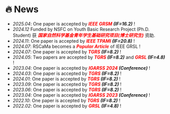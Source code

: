 # 🔥 News
- *2025.04*: One paper is accepted by ***<font color="red">IEEE GRSM</font> (IF=16.2)*** !
- *2024.12* Funded by NSFC on Youth Basic Research Project (Ph.D. Student) 获 ***<font color="red">国家自然科学基金青年学生基础研究项目(博士研究生)</font>*** 资助.
- *2024.11*: One paper is accepted by ***<font color="red">IEEE TPAMI</font> (IF=20.8)*** !
- *2024.07*: RSCaMa becomes a ***<font color="red">Popular Article</font>*** of IEEE GRSL !
- *2024.07*: One paper is accepted by ***<font color="red">TGRS</font> (IF=8.2)*** !
- *2024.05*: Two papers are accepted by ***<font color="red">TGRS</font> (IF=8.2)*** and ***<font color="red">GRSL</font> (IF=4.8)*** !
- *2023.04*: One paper is accepted by ***<font color="red">IGARSS 2024</font> (Conference)*** !
- *2024.03*: One paper is accepted by ***<font color="red">TGRS</font> (IF=8.2)*** !
- *2024.01*: One paper is accepted by ***<font color="red">TGRS</font> (IF=8.2)*** !
- *2023.09*: One paper is accepted by ***<font color="red">TGRS</font> (IF=8.2)*** !
- *2023.06*: One paper is accepted by ***<font color="red">TGRS</font> (IF=8.2)*** !
- *2023.04*: One paper is accepted by ***<font color="red">IGARSS 2023</font> (Conference)*** !
- *2022.10*: One paper is accepted by ***<font color="red">TGRS</font> (IF=8.2)*** !
- *2022.02*: One paper is accepted by ***<font color="red">GRSL</font> (IF=4.8)*** !
